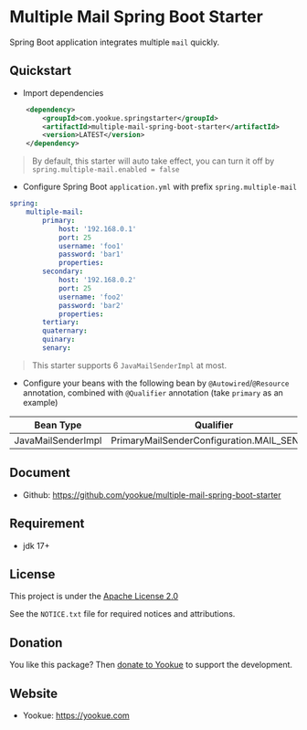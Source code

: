 # Multiple Mail Spring Boot Starter

Spring Boot application integrates multiple `mail` quickly.

## Quickstart

- Import dependencies

```xml
    <dependency>
        <groupId>com.yookue.springstarter</groupId>
        <artifactId>multiple-mail-spring-boot-starter</artifactId>
        <version>LATEST</version>
    </dependency>
```

> By default, this starter will auto take effect, you can turn it off by `spring.multiple-mail.enabled = false`

- Configure Spring Boot `application.yml` with prefix `spring.multiple-mail`

```yml
spring:
    multiple-mail:
        primary:
            host: '192.168.0.1'
            port: 25
            username: 'foo1'
            password: 'bar1'
            properties:
        secondary:
            host: '192.168.0.2'
            port: 25
            username: 'foo2'
            password: 'bar2'
            properties:
        tertiary:
        quaternary:
        quinary:
        senary:
```

> This starter supports 6 `JavaMailSenderImpl` at most.

- Configure your beans with the following bean by `@Autowired`/`@Resource` annotation, combined with `@Qualifier` annotation (take `primary` as an example)

| Bean Type          | Qualifier                                  |
|--------------------|--------------------------------------------|
| JavaMailSenderImpl | PrimaryMailSenderConfiguration.MAIL_SENDER |

## Document

- Github: https://github.com/yookue/multiple-mail-spring-boot-starter

## Requirement

- jdk 17+

## License

This project is under the [Apache License 2.0](https://www.apache.org/licenses/LICENSE-2.0)

See the `NOTICE.txt` file for required notices and attributions.

## Donation

You like this package? Then [donate to Yookue](https://yookue.com/public/donate) to support the development.

## Website

- Yookue: https://yookue.com
